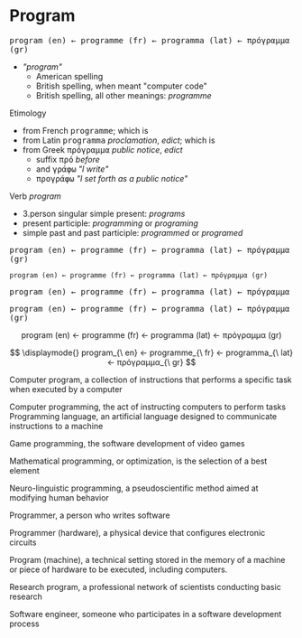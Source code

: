 # Program

<tt>program (en) ← programme (fr) ← programma (lat) ← πρόγραμμα (gr)</tt>

* *"program"*
  - American spelling
  - British spelling, when meant "computer code"
  - British spelling, all other meanings: *programme*

Etimology
- from French <kbd>programme</kbd>; which is
- from Latin <kbd>programma</kbd> _proclamation_, _edict_; which is
- from Greek <kbd>πρόγραμμα</kbd> _public notice_, _edict_
  - suffix <kbd>πρό</kbd> *before*
  - and <kbd>γράφω</kbd> *"I write"*
  - <kbd>προγράφω</kbd> *"I set forth as a public notice"*


Verb _program_ 
- 3.person singular simple present: _programs_
- present participle: _programming_ or _programing_
- simple past and past participle: _programmed_ or _programed_


<kbd>program (en) ← programme (fr) ← programma (lat) ← πρόγραμμα (gr)</kbd>

`program (en) ← programme (fr) ← programma (lat) ← πρόγραμμα (gr)`

<pre>program (en) ← programme (fr) ← programma (lat) ← πρόγραμμα (gr)</pre>

<tt>program (en) ← programme (fr) ← programma (lat) ← πρόγραμμα (gr)</tt>

$$\text{program (en) ← programme (fr) ← programma (lat) ← πρόγραμμα (gr)}$$

$$
\displaymode{}
program_{\ en} ← programme_{\ fr} ← programma_{\ lat} ← πρόγραμμα_{\ gr}
$$


Computer program, a collection of instructions that performs a specific task when executed by a computer

Computer programming, the act of instructing computers to perform tasks
Programming language, an artificial language designed to communicate instructions to a machine

Game programming, the software development of video games

Mathematical programming, or optimization, is the selection of a best element

Neuro-linguistic programming, a pseudoscientific method aimed at modifying human behavior

Programmer, a person who writes software

Programmer (hardware), a physical device that configures electronic circuits

Program (machine), a technical setting stored in the memory of a machine or piece of hardware to be executed, including computers.

Research program, a professional network of scientists conducting basic research

Software engineer, someone who participates in a software development process